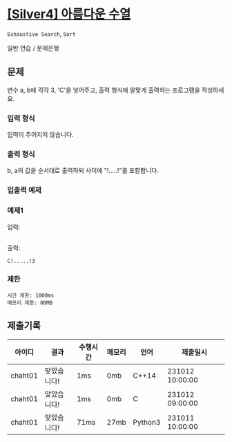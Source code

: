 
# [[Silver4] 아름다운 수열](https://www.codetree.ai/training-field/search/problems/beautiful-sequence/description?page=1&pageSize=20)

`Exhaustive Search`, `Sort`

일반 연습 / 문제은행

## 문제

변수 a, b에 각각 3, 'C'을 넣어주고, 출력 형식에 알맞게 출력하는 프로그램을 작성하세요.

### 입력 형식

입력이 주어지지 않습니다.

### 출력 형식

b, a의 값을 순서대로 출력하되 사이에 "!.....!"를 포함합니다.

### 입출력 예제

### 예제1
입력:
```
```

출력:
```
C!.....!3
```

### 제한
```
시간 제한: 1000ms
메모리 제한: 80MB
```


## 제출기록

|아이디|결과|수행시간|메모리|언어|제출일시|
|---|---|---|---|---|---|
|chaht01|맞았습니다!|1ms|0mb|C++14|231012&emsp;10:00:00|
|chaht01|맞았습니다!|1ms|0mb|C|231012&emsp;09:00:00|
|chaht01|맞았습니다!|71ms|27mb|Python3|231011&emsp;10:00:00|
